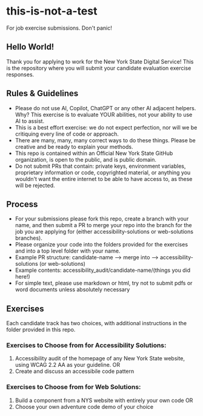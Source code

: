 # this-is-not-a-test 
For job exercise submissions. Don't panic!

## Hello World!
Thank you for applying to work for the New York State Digital Service! This is the repository where you will submit your candidate evaluation exercise responses. 

## Rules & Guidelines
- Please do not use AI, Copilot, ChatGPT or any other AI adjacent helpers. Why? This exercise is to evaluate YOUR abilities, not your ability to use AI to assist. 
- This is a best effort exercise: we do not expect perfection, nor will we be critiquing every line of code or approach.
- There are many, many, many correct ways to do these things. Please be creative and be ready to explain your methods.
- This repo is contained within an Official New York State GitHub organization, is open to the public, and is public domain. 
- Do not submit PRs that contain: private keys, environment variables, proprietary information or code, copyrighted material, or anything you wouldn't want the entire internet to be able to have access to, as these will be rejected. 

## Process
- For your submissions please fork this repo, create a branch with your name, and then submit a PR to merge your repo into the branch for the job you are applying for (either accessibility-solutions or web-solutions branches).
- Please organize your code into the folders provided for the exercises and into a top level folder with your name.
- Example PR structure: candidate-name --> merge into --> accessibility-solutions (or web-solutions)
- Example contents: accessibility_audit/candidate-name/(things you did here!)
- For simple text, please use markdown or html, try not to submit pdfs or word documents unless absolutely necessary

## Exercises
Each candidate track has two choices, with additional instructions in the folder provided in this repo.

### Exercises to Choose from for Accessibility Solutions:
1. Accessibility audit of the homepage of any New York State website, using WCAG 2.2 AA as your guideline.
OR
2. Create and discuss an accessibile code pattern

### Exercises to Choose from for Web Solutions:
1. Build a component from a NYS website with entirely your own code
OR
2. Choose your own adventure code demo of your choice
